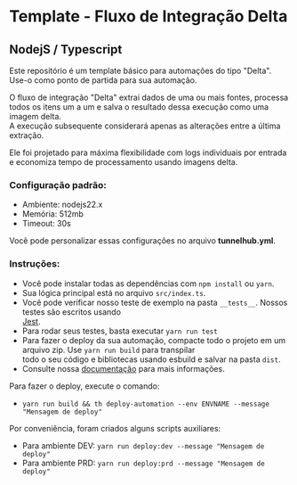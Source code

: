 # Template - Fluxo de Integração Delta

## NodejS / Typescript

Este repositório é um template básico para automações do tipo "Delta". Use-o como ponto de partida para sua automação.

O fluxo de integração "Delta" extrai dados de uma ou mais fontes, processa todos os itens um a um e salva o resultado
dessa execução como uma imagem delta.  
A execução subsequente considerará apenas as alterações entre a última extração.

Ele foi projetado para máxima flexibilidade com logs individuais por entrada e economiza tempo de processamento usando
imagens delta.

### Configuração padrão:

* Ambiente: nodejs22.x
* Memória: 512mb
* Timeout: 30s

Você pode personalizar essas configurações no arquivo **tunnelhub.yml**.

### Instruções:

* Você pode instalar todas as dependências com `npm install` ou `yarn`.
* Sua lógica principal está no arquivo `src/index.ts`.
* Você pode verificar nosso teste de exemplo na pasta `__tests__`. Nossos testes são escritos usando  
  [Jest](https://www.npmjs.com/package/jest).
* Para rodar seus testes, basta executar `yarn run test`
* Para fazer o deploy da sua automação, compacte todo o projeto em um arquivo zip. Use `yarn run build` para
  transpilar  
  todo o seu código e bibliotecas usando esbuild e salvar na pasta `dist`.
* Consulte nossa [documentação](https://docs.tunnelhub.io) para mais informações.

Para fazer o deploy, execute o comando:

* `yarn run build && th deploy-automation --env ENVNAME --message "Mensagem de deploy"`

Por conveniência, foram criados alguns scripts auxiliares:

* Para ambiente DEV: `yarn run deploy:dev --message "Mensagem de deploy"`
* Para ambiente PRD: `yarn run deploy:prd --message "Mensagem de deploy"`
